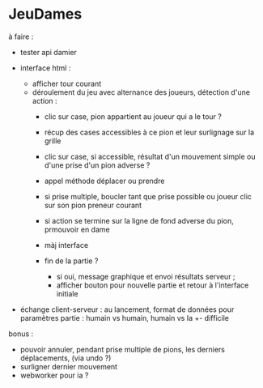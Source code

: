 # JeuDames

à faire :
- tester api damier
- interface html : 
    - afficher tour courant
    - déroulement du jeu avec alternance des joueurs, détection d'une action :
        - clic sur case, pion appartient au joueur qui a le tour ?
        - récup des cases accessibles à ce pion et leur surlignage sur la grille
        - clic sur case, si accessible, résultat d'un mouvement simple ou d'une prise d'un pion adverse ?
        - appel méthode déplacer ou prendre
        - si prise multiple, boucler tant que prise possible ou joueur clic sur son pion preneur courant
        - si action se termine sur la ligne de fond adverse du pion, prmouvoir en dame
        
        - màj interface
        - fin de la partie ?  
            - si oui, message graphique et envoi résultats serveur ; 
            - afficher bouton pour nouvelle partie et retour à l'interface initiale

- échange client-serveur : au lancement, format de données pour paramètres partie : humain vs humain, humain vs Ia +- difficile

bonus :
- pouvoir annuler, pendant prise multiple de pions, les derniers déplacements, (via undo ?)
- surligner dernier mouvement
- webworker pour ia ?

